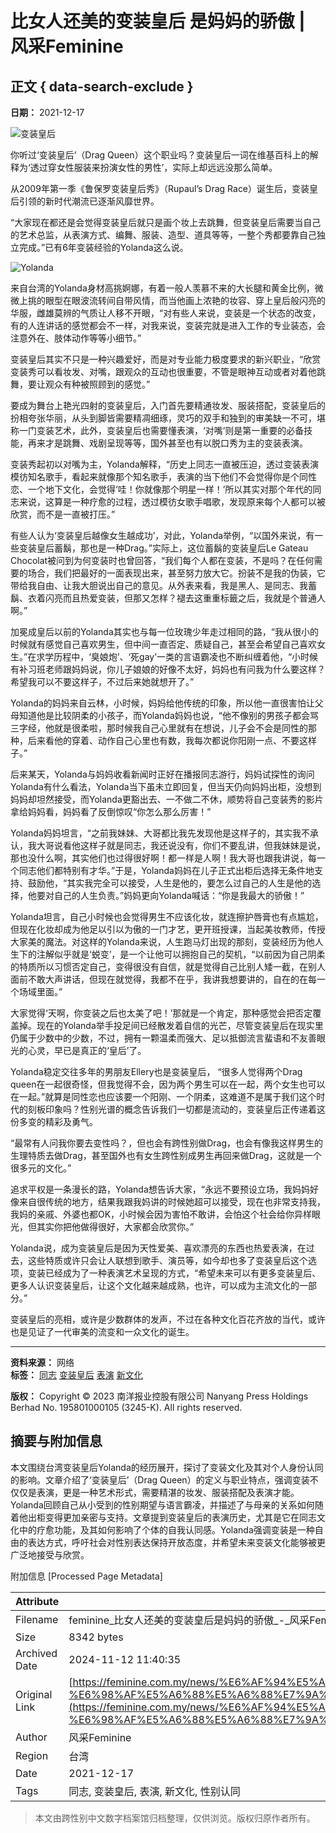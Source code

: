 # 比女人还美的变装皇后 是妈妈的骄傲 | 风采Feminine

## 正文 { data-search-exclude }


**日期：** 2021-12-17

![变装皇后](https://cdn.statically.io/img/feminine.com.my//wp-content/uploads/2021/12/17122021news1000x800.jpg)

你听过‘变装皇后’（Drag Queen）这个职业吗？变装皇后一词在维基百科上的解释为‘透过穿女性服装来扮演女性的男性’，实际上却远远没那么简单。

从2009年第一季《鲁保罗变装皇后秀》（Rupaul’s Drag Race）诞生后，变装皇后引领的新时代潮流已逐渐风靡世界。

“大家现在都还是会觉得变装皇后就只是画个妆上去跳舞，但变装皇后需要当自己的艺术总监，从表演方式、编舞、服装、造型、道具等等，一整个秀都要靠自己独立完成。”已有6年变装经验的Yolanda这么说。

![Yolanda](https://cdn.statically.io/img/feminine.com.my//wp-content/uploads/2021/12/17122021news001.jpg)

来自台湾的Yolanda身材高挑婀娜，有着一般人羡慕不来的大长腿和黄金比例，微微上挑的眼型在眼波流转间自带风情，而当他画上浓艳的妆容、穿上皇后般闪亮的华服，雌雄莫辨的气质让人移不开眼，“对有些人来说，变装是一个状态的改变，有的人连讲话的感觉都会不一样，对我来说，变装完就是进入工作的专业装态，会注意外在、肢体动作等等小细节。”

变装皇后其实不只是一种兴趣爱好，而是对专业能力极度要求的新兴职业，“欣赏变装秀可以看妆发、对嘴，跟观众的互动也很重要，不管是眼神互动或者对着他跳舞，要让观众有种被照顾到的感觉。”

要成为舞台上艳光四射的变装皇后，入门首先要精通妆发、服装搭配，变装皇后的扮相夸张华丽，从头到脚皆需要精凋细琢，灵巧的双手和独到的审美缺一不可，堪称一门变装艺术，此外，变装皇后也需要懂表演，‘对嘴’则是第一重要的必备技能，再来才是跳舞、戏剧呈现等等，国外甚至也有以脱口秀为主的变装表演。

变装秀起初以对嘴为主，Yolanda解释，“历史上同志一直被压迫，透过变装表演模彷知名歌手，看起来就像那个知名歌手，表演的当下他们不会觉得你是个同性恋、一个地下文化，会觉得‘哇！你就像那个明星一样！’所以其实对那个年代的同志来说，这算是一种疗愈的过程，透过模彷女歌手唱歌，发现原来每个人都可以被欣赏，而不是一直被打压。”

有些人认为‘变装皇后越像女生越成功’，对此，Yolanda举例，“以国外来说，有一些变装皇后蓄鬍，那也是一种Drag。”实际上，这位蓄鬍的变装皇后Le Gateau Chocolat被问到为何变装时也曾回答，“我们每个人都在变装，不是吗？在任何需要的场合，我们把最好的一面表现出来，甚至努力放大它。扮装不是我的伪装，它带给我自由、让我大胆说出自己的意见。从外表来看，我是黑人、是同志、我蓄鬍、衣着闪亮而且热爱变装，但那又怎样？褪去这重重标籤之后，我就是个普通人啊。”

加冕成皇后以前的Yolanda其实也与每一位玫瑰少年走过相同的路，“我从很小的时候就有感觉自己喜欢男生，但中间一直否定、质疑自己，甚至会希望自己喜欢女生。”在求学历程中，‘臭娘炮’、‘死gay’一类的言语霸凌也不断纠缠着他，“小时候有补习班老师跟妈妈说，你儿子娘娘的好像不太好，妈妈也有问我为什么要这样？希望我可以不要这样子，不过后来她就想开了。”

Yolanda的妈妈来自云林，小时候，妈妈给他传统的印象，所以他一直很害怕让父母知道他是比较阴柔的小孩子，而Yolanda妈妈也说，“他不像别的男孩子都会骂三字经，他就是很柔啦，那时候我自己心里就有在想说，儿子会不会是同性的那种，后来看他的穿着、动作自己心里也有数，我每次都说你阳刚一点、不要这样子。”

后来某天，Yolanda与妈妈收看新闻时正好在播报同志游行，妈妈试探性的询问Yolanda有什么看法，Yolanda当下虽未立即回复，但当天仍向妈妈出柜，没想到妈妈却坦然接受，而Yolanda更豁出去、一不做二不休，顺势将自己变装秀的影片拿给妈妈看，妈妈看了反倒惊叹“你怎么那么厉害！”

Yolanda妈妈坦言，“之前我妹妹、大哥都比我先发现他是这样子的，其实我不承认，我大哥说看他这样子就是同志，我还说没有，你们不要乱讲，但我妹妹是说，那也没什么啊，其实他们也过得很好啊！都一样是人啊！我大哥也跟我讲说，每一个同志他们都特别有才华。”于是，Yolanda妈妈在儿子正式出柜后选择无条件地支持、鼓励他，“其实我完全可以接受，人生是他的，要怎么过自己的人生是他的选择，他要对自己的人生负责。”妈妈更向Yolanda喊话：“你是我最大的骄傲！”

Yolanda坦言，自己小时候也会觉得男生不应该化妆，就连擦护唇膏也有点尴尬，但现在化妆却成为他足以引以为傲的一门才艺，更开班授课，当起美妆教师，传授大家美的魔法。对这样的Yolanda来说，人生跑马灯出现的那刻，变装经历为他人生下的注解似乎就是‘蜕变’，是一个让他可以拥抱自己的契机，“以前因为自己阴柔的特质所以习惯否定自己，变得很没有自信，就是觉得自己比别人矮一截，在别人面前不敢大声讲话，但现在就觉得，我都不在乎，我讲我想要讲的，自在的在每一个场域里面。”

大家觉得‘天啊，你变装之后也太美了吧！’那就是一个肯定，那种感觉会把否定覆盖掉。现在的Yolanda举手投足间已经散发着自信的光芒，尽管变装皇后在现实里仍属于少数中的少数，不过，拥有一颗温柔而强大、足以抵御流言蜚语和不友善眼光的心灵，早已是真正的‘皇后’了。

Yolanda稳定交往多年的男朋友Ellery也是变装皇后， “很多人觉得两个Drag queen在一起很奇怪，但我觉得不会，因为两个男生可以在一起，两个女生也可以在一起。”就算是同性恋也应该要一个阳刚、一个阴柔，这难道不是属于我们这个时代的刻板印象吗？性别光谱的概念告诉我们一切都是流动的，变装皇后正传递着这份多变的精彩及勇气。

“最常有人问我你要去变性吗？，但也会有跨性别做Drag，也会有像我这样男生的生理特质去做Drag，甚至国外也有女生跨性别成男生再回来做Drag，这就是一个很多元的文化。”

追求平权是一条漫长的路，Yolanda想告诉大家，“永远不要预设立场，我妈妈好像来自很传统的地方，结果我跟我妈讲的时候她超可以接受，现在也非常支持我，我妈的亲戚、外婆也都OK，小时候会因为害怕不敢讲，会怕这个社会给你异样眼光，但其实你把他做得很好，大家都会欣赏你。”

Yolanda说，成为变装皇后是因为天性爱美、喜欢漂亮的东西也热爱表演，在过去，这些特质或许只会让人联想到歌手、演员等，如今却也多了变装皇后这个选项，变装已经成为了一种表演艺术呈现的方式，“希望未来可以有更多变装皇后、更多人认识变装皇后，让这个文化越来越成熟，也许，可以成为主流文化的一部分。”

变装皇后的亮相，或许是少数群体的发声，不过在各种文化百花齐放的当代，或许也是见证了一代审美的流变和一众文化的诞生。

---

**资料来源：** 网络  
**标签：** [同志](https://feminine.com.my/tag/%e5%90%8c%e5%bf%97/) [变装皇后](https://feminine.com.my/tag/%e5%8f%98%e8%a3%85%e7%9a%87%e5%90%8e/) [表演](https://feminine.com.my/tag/%e8%a1%a8%e6%bc%94/) [新文化](https://feminine.com.my/tag/%e6%96%b0%e6%96%87%e5%8c%96/)

**版权：** Copyright © 2023 南洋报业控股有限公司 Nanyang Press Holdings Berhad No. 195801000105 (3245-K). All rights reserved.

## 摘要与附加信息

<!-- tcd_abstract -->
本文围绕台湾变装皇后Yolanda的经历展开，探讨了变装文化及其对个人身份认同的影响。文章介绍了‘变装皇后’（Drag Queen）的定义与职业特点，强调变装不仅仅是表演，更是一种艺术形式，需要精湛的妆发、服装搭配及表演才能。Yolanda回顾自己从小受到的性别期望与语言霸凌，并描述了与母亲的关系如何随着他出柜变得更加亲密与支持。文章提到变装皇后的表演历史，尤其是它在同志文化中的疗愈功能，及其如何影响了个体的自我认同感。Yolanda强调变装是一种自由的表达方式，呼吁社会对性别表达保持开放态度，并希望未来变装文化能够被更广泛地接受与欣赏。
<!-- tcd_abstract_end -->

附加信息 [Processed Page Metadata]

| Attribute       | Value                                  |
|-----------------|----------------------------------------|
| Filename        | feminine_比女人还美的变装皇后是妈妈的骄傲_-_风采Feminine.md                             |
| Size            | 8342 bytes                           |
| Archived Date   | 2024-11-12 11:40:35                             |
| Original Link   | [https://feminine.com.my/news/%E6%AF%94%E5%A5%B3%E4%BA%BA%E8%BF%98%E7%BE%8E%E7%9A%84%E5%8F%98%E8%A3%85%E7%9A%87%E5%90%8E-%E6%98%AF%E5%A6%88%E5%A6%88%E7%9A%84%E9%AA%84%E5%82%B2/](https://feminine.com.my/news/%E6%AF%94%E5%A5%B3%E4%BA%BA%E8%BF%98%E7%BE%8E%E7%9A%84%E5%8F%98%E8%A3%85%E7%9A%87%E5%90%8E-%E6%98%AF%E5%A6%88%E5%A6%88%E7%9A%84%E9%AA%84%E5%82%B2/)                       |
| Author          | 风采Feminine                               |
| Region          | 台湾                               |
| Date            | 2021-12-17                                 |
| Tags            | 同志, 变装皇后, 表演, 新文化, 性别认同                                 |
>
> 本文由跨性别中文数字档案馆归档整理，仅供浏览。版权归原作者所有。
>